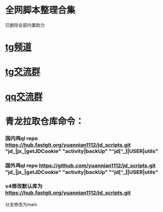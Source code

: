 # 全网脚本整理合集
已删除全部内置助力

# [tg频道](https://t.me/yuannian1112)

# [tg交流群](https://t.me/yuannian1111)

# [qq交流群](https://jq.qq.com/?_wv=1027&k=PoJc3Nia)

# 青龙拉取仓库命令：
### 国内鸡ql repo  https://hub.fastgit.org/yuannian1112/jd_scripts.git  "jd_|jx_|getJDCookie" "activity|backUp" "^jd[^_]|USER|utils"
### 国外鸡ql repo  https://github.com/yuannian1112/jd_scripts.git  "jd_|jx_|getJDCookie" "activity|backUp" "^jd[^_]|USER|utils"
### v4修改默认库为 https://hub.fastgit.org/yuannian1112/jd_scripts.git 
分支修改为main
